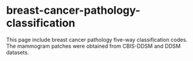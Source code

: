 # breast-cancer-pathology-classification

This page include breast cancer pathology five-way classification codes. The mammogram patches were obtained from CBIS-DDSM and DDSM datasets.

